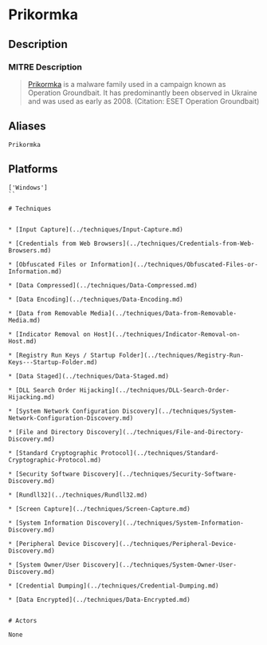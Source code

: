 
# Prikormka

## Description

### MITRE Description

> [Prikormka](https://attack.mitre.org/software/S0113) is a malware family used in a campaign known as Operation Groundbait. It has predominantly been observed in Ukraine and was used as early as 2008. (Citation: ESET Operation Groundbait)

## Aliases

```
Prikormka
```

## Platforms

```
['Windows']
``

# Techniques


* [Input Capture](../techniques/Input-Capture.md)

* [Credentials from Web Browsers](../techniques/Credentials-from-Web-Browsers.md)
    
* [Obfuscated Files or Information](../techniques/Obfuscated-Files-or-Information.md)
    
* [Data Compressed](../techniques/Data-Compressed.md)
    
* [Data Encoding](../techniques/Data-Encoding.md)
    
* [Data from Removable Media](../techniques/Data-from-Removable-Media.md)
    
* [Indicator Removal on Host](../techniques/Indicator-Removal-on-Host.md)
    
* [Registry Run Keys / Startup Folder](../techniques/Registry-Run-Keys---Startup-Folder.md)
    
* [Data Staged](../techniques/Data-Staged.md)
    
* [DLL Search Order Hijacking](../techniques/DLL-Search-Order-Hijacking.md)
    
* [System Network Configuration Discovery](../techniques/System-Network-Configuration-Discovery.md)
    
* [File and Directory Discovery](../techniques/File-and-Directory-Discovery.md)
    
* [Standard Cryptographic Protocol](../techniques/Standard-Cryptographic-Protocol.md)
    
* [Security Software Discovery](../techniques/Security-Software-Discovery.md)
    
* [Rundll32](../techniques/Rundll32.md)
    
* [Screen Capture](../techniques/Screen-Capture.md)
    
* [System Information Discovery](../techniques/System-Information-Discovery.md)
    
* [Peripheral Device Discovery](../techniques/Peripheral-Device-Discovery.md)
    
* [System Owner/User Discovery](../techniques/System-Owner-User-Discovery.md)
    
* [Credential Dumping](../techniques/Credential-Dumping.md)
    
* [Data Encrypted](../techniques/Data-Encrypted.md)
    

# Actors

None
